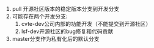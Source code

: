1. pull 开源社区版本的稳定版本分支到开发分支
2. 可能存在两个开发分支:
   1. cvte-dev公司内部的功能开发（不能提交到开源社区）
   2. lsf-dev开源社区的bug修复和代码贡献
3. master分支作为私有化后的默认分支